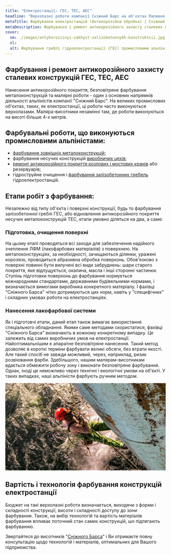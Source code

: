 ```yaml
---
title: "Електростанції: ГЕС, ТЕС, АЕС"
headline: "Верхолазні роботи компанії Сніжний Барс на об'єктах Паливно-енергетичного комплексу: відновлення антикорозійного покриття і фарбування конструкцій на висоті"
metaTitle: Фарбування електростанцій (Антикорозійна обробка) | Сніжний Барс
metaDescription: Фарбування і ремонт антикорозійного захисту сталевих конструкцій ГЕС, ТЕС, АЕС в Україні ☎ +38 (096) 555-30-92 від альпіністів компанії Сніжний Барс
cover:
  sm: ./images/antykoroziinyi-zakhyst-zalizobetonnykh-konstruktsii.jpg
  xl: 
  alt: Фарбування греблі гідроелектростанції (ГЕС) промисловими альпіністами компанії "Сніжний Барс" Фото
---
```



## Фарбування і ремонт антикорозійного захисту сталевих конструкцій ГЕС, ТЕС, АЕС


Нанесення антикорозійного покриття, безповітряне фарбування металоконструкцій та малярні роботи - один з основних напрямків діяльності альпіністів компанії "Сніжний Барс". На великих промислових об'єктах, таких, як електростанції, ці роботи часто виконуються верхолазами. Маляра-висотники незамінні там, де роботи виконуються на висоті більше 4-х метрів.


## Фарбувальні роботи, що виконуються промисловими альпіністами:


- [фарбування зовнішніх металоконструкцій](/services/pokraska-metalla/);
- фарбування несучих конструкцій [виробничих цехів](/tipy-obektov/elevatory-promyshlennye-cexa/);
- [ремонт антикорозійного покриття козлових і мостових кранів](/tipy-obektov/krany-kozlovye-mostovye-portovye/) або резервуарів;
- гідроструйне очищення і [фарбування залізобетонних гребель](/services/pokraska-betonnyh-konstrukcij/) гідроелектростанцій.
  

## Етапи робіт з фарбування:


Незалежно від типу об'єкта і поверхні конструкції, будь то фарбування залізобетонної греблі ГЕС, або відновлення антикорозійного покриття несучих металоконструкцій ТЕС, етапи умовно діляться на два, а саме:

### Підготовка, очищення поверхні

На цьому етапі проводяться всі заходи для забезпечення надійного зчеплення ЛФМ (лакофарбових матеріалів) з поверхнею. На металоконструкціях, за необхідності, зачищаються ділянки, уражені корозією, проводиться абразивна обробка поверхонь. Обов'язково з поверхні повинні бути вилучені всі види забруднень: шари старого покриття, яке відлущується, окалина, масла і інші сторонні частинки. Ступінь підготовки поверхонь до фарбування нормується міжнародними стандартами, державними будівельними нормами, і визначається вимогами виробника конкретного матеріалу. І фахівці "Сніжного Барса" чітко дотримуються цих норм, навіть у "специфічних" і складних умовах роботи на електростанціях.

### Нанесення лакофарбової системи

Як і підготовчі етапи, даний етап також вимагає використання спеціального обладнання. Якими саме методами скористатися, фахівці "Сніжного Барса" визначають в кожному конкретному випадку. Це залежить від самих виробничих умов на електростанції. Найоптимальнішим є апаратне безповітряне нанесення. Такий метод дозволяє в короткі терміни фарбувати великі обсяги, без втрати якості. Але такий спосіб не завжди можливий, через, наприклад, ризик розвіювання фарби. Здебільшого, нашим малярам-висотникам вдається обмежити робочу зону і виконати безповітряне фарбування. Однак, іноді це неможливо через технічні і екологічні умови на об'єкті. У таких випадках, наші альпіністи фарбують ручним методом.

![Очищення залізобетонних конструкцій](./images/ochyshchennia-zalizobetonnykh-konstruktsii.jpg)


## Вартість і технологія фарбування конструкцій електростанції


Бюджет на такі верхолазні роботи визначається, виходячи з форми і складності конструкції, висоти і складності доступу до зони фарбування. Також, на вибір технологій та вартість матеріалів фарбування впливає поточний стан самих конструкцій, шо підлягають фарбуванню.
 
Звертайтеся до висотників "[Сніжного Барса](/)" і Ви отримаєте повну консультацію щодо технологій і матеріалів, оптимальних для Вашого підприємства.
